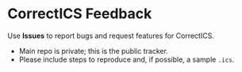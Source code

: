 # CorrectICS Feedback
Use **Issues** to report bugs and request features for CorrectICS.
- Main repo is private; this is the public tracker.
- Please include steps to reproduce and, if possible, a sample `.ics`.
